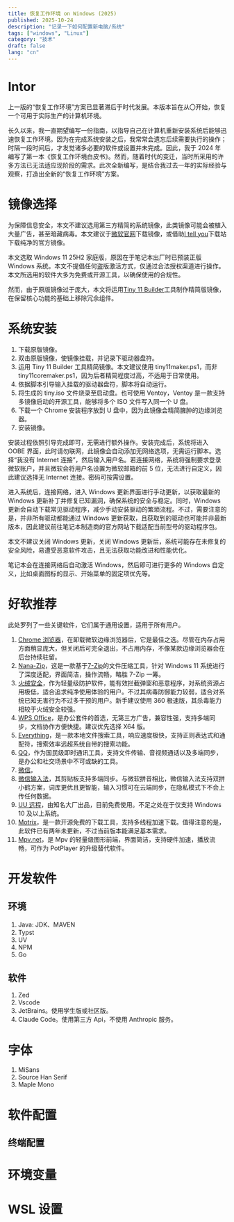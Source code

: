 ```yaml
---
title: 恢复工作环境 on Windows (2025)
published: 2025-10-24
description: "记录一下如何配置新电脑/系统"
tags: ["windows", "Linux"]
category: "技术"
draft: false
lang: "cn"
---
```


# Intor

上一版的“恢复工作环境”方案已显著滞后于时代发展。本版本旨在从〇开始，恢复一个可用于实际生产的计算机环境。

长久以来，我一直期望编写一份指南，以指导自己在计算机重新安装系统后能够迅速恢复工作环境。因为在完成系统安装之后，我常常会遗忘后续需要执行的操作；时隔一段时间后，才发觉诸多必要的软件或设置并未完成。因此，我于 2024 年编写了第一本《恢复工作环境白皮书》。然而，随着时代的变迁，当时所采用的许多方法已无法适应现阶段的需求。此次全新编写，是结合我过去一年的实际经验与观察，打造出全新的“恢复工作环境”方案。

# 镜像选择

为保障信息安全，本文不建议选用第三方精简的系统镜像，此类镜像可能会被植入大量广告，甚至暗藏病毒。本文建议于[微软官网](https://www.microsoft.com/zh-cn/software-download/windows11)下载镜像，或借助[I tell you](https://next.itellyou.cn/)下载站下载纯净的官方镜像。

本文选取 Windows 11 25H2 家庭版，原因在于笔记本出厂时已预装正版 Windows 系统。本文不提倡任何盗版激活方式，仅通过合法授权渠道进行操作。本文所选用的软件大多为免费或开源工具，以确保使用的合规性。

然而，由于原版镜像过于庞大，本文将运用[Tiny 11 Builder](https://github.com/ntdevlabs/tiny11builder)工具制作精简版镜像，在保留核心功能的基础上移除冗余组件。

# 系统安装

1. 下载原版镜像。
2. 双击原版镜像，使镜像挂载，并记录下驱动器盘符。
3. 运用 Tiny 11 Builder 工具精简镜像。本文建议使用 tiny11maker.ps1，而非 tiny11coremaker.ps1，因为后者精简程度过高，不适用于日常使用。
4. 依据脚本引导输入挂载的驱动器盘符，脚本将自动运行。
5. 将生成的 tiny.iso 文件烧录至启动盘。也可使用 Ventoy，Ventoy 是一款支持多镜像启动的开源工具，能够将多个 ISO 文件写入同一个 U 盘。
6. 下载一个 Chrome 安装程序放到 U 盘中，因为此镜像会精简臃肿的边缘浏览器。
7. 安装镜像。

安装过程依照引导完成即可，无需进行额外操作。安装完成后，系统将进入 OOBE 界面，此时请勿联网，此镜像会自动添加无网络选项，无需运行脚本。选择“我没有 Internet 连接”，然后输入用户名。若连接网络，系统将强制要求登录微软账户，并且微软会将用户名设置为微软邮箱的前 5 位，无法进行自定义，因此建议选择无 Internet 连接。密码可按需设置。

进入系统后，连接网络，进入 Windows 更新界面进行手动更新，以获取最新的 Windows 更新补丁并修复已知漏洞，确保系统的安全与稳定。同时，Windows 更新会自动下载常见驱动程序，减少手动安装驱动的繁琐流程。不过，需要注意的是，并非所有驱动都能通过 Windows 更新获取，且获取到的驱动也可能并非最新版本，因此建议前往笔记本制造商的官方网站下载适配当前型号的驱动程序包。

本文不建议关闭 Windows 更新，关闭 Windows 更新后，系统可能存在未修复的安全风险，易遭受恶意软件攻击，且无法获取功能改进和性能优化。

笔记本会在连接网络后自动激活 Windows，然后即可进行更多的 Windows 自定义，比如桌面图标的显示、开始菜单的固定项优先等。

# 好软推荐

此处罗列了一些关键软件，它们属于通用设置，适用于所有用户。

1. [Chrome 浏览器](https://www.google.cn/chrome/index.html)，在卸载微软边缘浏览器后，它是最佳之选。尽管在内存占用方面稍显庞大，但关闭后可完全退出，不占用内存，不像某款边缘浏览器会在后台持续驻留。
2. [Nana-Zip](https://github.com/M2Team/NanaZip)，这是一款基于[7-Zip](https://www.7-zip.org/)的文件压缩工具，针对 Windows 11 系统进行了深度适配，界面简洁，操作流畅，略胜 7-Zip 一筹。
3. [火绒安全](https://www.huorong.cn/)，作为轻量级防护软件，能有效拦截弹窗和恶意程序，对系统资源占用极低，适合追求纯净使用体验的用户。不过其病毒防御能力较弱，适合对系统已知无害行为不过多干预的用户。新手建议使用 360 极速版，其杀毒能力相较于火绒安全较强。
4. [WPS Office](https://www.wps.cn/)，是办公套件的首选，无第三方广告，兼容性强，支持多端同步，文档协作方便快捷。建议优先选择 X64 版。
5. [Everything](https://www.voidtools.com/)，是一款本地文件搜索工具，响应速度极快，支持正则表达式和通配符，搜索效率远超系统自带的搜索功能。
6. [QQ](https://im.qq.com/pcqq/index.shtml)，作为国民级即时通讯工具，支持文件传输、音视频通话以及多端同步，是办公和社交场景中不可或缺的工具。
7. [微信](https://pc.weixin.qq.com/)。
8. [微信输入法](https://z.weixin.qq.com/)，其剪贴板支持多端同步。与微软拼音相比，微信输入法支持双拼小鹤方案，词库更优且更智能，输入习惯可在云端同步，在隐私模式下不会上传任何数据。
9. [UU 远程](https://uuyc.163.com/)，由知名大厂出品，目前免费使用。不足之处在于仅支持 Windows 10 及以上系统。
10. [Motrix](https://motrix.app/)，是一款开源免费的下载工具，支持多线程加速下载。值得注意的是，此软件已有两年未更新，不过当前版本能满足基本需求。
11. [Mpv.net](https://github.com/mpvnet-player/mpv.net)，是 Mpv 的轻量级图形前端，界面简洁，支持硬件加速，播放流畅，可作为 PotPlayer 的升级替代软件。

# 开发软件

## 环境

1. Java: JDK、MAVEN
2. Typst
3. UV
4. NPM
5. Go

## 软件

1. Zed
2. Vscode
3. JetBrains。使用学生版或社区版。
4. Claude Code。使用第三方 Api，不使用 Anthropic 服务。

# 字体

1. MiSans
2. Source Han Serif
3. Maple Mono

# 软件配置

## 终端配置

# 环境变量

# WSL 设置

